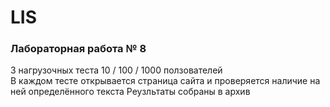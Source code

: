 # LIS
### Лабораторная работа № 8
3 нагрузочных теста 10 / 100 / 1000 ползователей\
В каждом тесте открывается страница сайта и проверяется наличие на ней определённого текста
Реузльтаты собраны в архив
